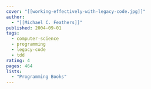 ```yaml
---
cover: "[[working-effectively-with-legacy-code.jpg]]"
author:
  - "[[Michael C. Feathers]]"
published: 2004-09-01
tags:
  - computer-science
  - programming
  - legacy-code
  - tdd
rating: 4
pages: 464
lists:
  - "Programming Books"
---
```

